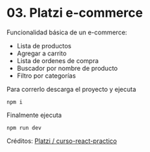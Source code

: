 # 03. Platzi e-commerce

Funcionalidad básica de un e-commerce:

* Lista de productos
* Agregar a carrito
* Lista de ordenes de compra
* Buscador por nombre de producto
* Filtro por categorías

Para correrlo descarga el proyecto y ejecuta

`npm i`

Finalmente ejecuta

`npm run dev`



Créditos: [Platzi / curso-react-practico](https://github.com/platzi/curso-react-practico/tree/master)